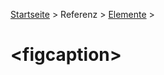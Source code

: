 [Startseite](../../../../) > Referenz > [Elemente](../Elemente_Alphabetisch.md) >

# \<figcaption>

